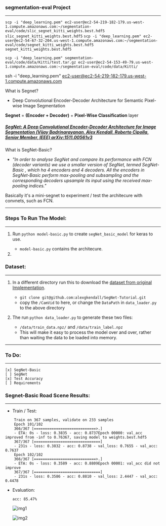 ### segmentation-eval Project
---
`scp -i "deep_learning.pem" ec2-user@ec2-54-219-182-179.us-west-1.compute.amazonaws.com:~/segmentation-eval/code/slic_segnet_kitti_weights.best.hdf5 slic_segnet_kitti_weights.best.hdf5`
`scp -i "deep_learning.pem" ec2-user@ec2-54-67-32-204.us-west-1.compute.amazonaws.com:~/segmentation-eval/code/segnet_kitti_weights.best.hdf5 segnet_kitti_weights.best.hdf5`

`scp -i "deep_learning.pem" segmentation-eval/code/data/Kitti/test.tar.gz ec2-user@ec2-54-153-49-79.us-west-1.compute.amazonaws.com:~/segmentation-eval/code/data/Kitti/`

ssh -i "deep_learning.pem" ec2-user@ec2-54-219-182-179.us-west-1.compute.amazonaws.com

What is Segnet?

* Deep Convolutional Encoder-Decoder Architecture for Semantic Pixel-wise Image Segmentation

 **Segnet** = **(Encoder + Decoder)** +  **Pixel-Wise Classification** layer

##### *[SegNet: A Deep Convolutional Encoder-Decoder Architecture for Image Segmentation (Vijay Badrinarayanan, Alex Kendall, Roberto Cipolla, Senior Member, IEEE) arXiv:1511.00561v3](https://arxiv.org/abs/1511.00561)*


What is SegNet-Basic?

* *"In order to analyse SegNet and compare its performance with FCN  (decoder  variants)  we  use  a  smaller  version  of  SegNet, termed SegNet-Basic ,  which  ha  4  encoders  and  4  decoders. All the encoders in SegNet-Basic perform max-pooling and subsampling and the corresponding decoders upsample its input using the  received  max-pooling  indices."*

Basically it's a mini-segnet to experiment / test the architecure with convnets, such as FCN.


 -----

### Steps To Run The Model:
---

1. Run `python model-basic.py` to create `segNet_basic_model` for keras to use.
	
	* `model-basic.py` contains the architecure.

2. 



### Dataset:
---

1. In a different directory run this to download the [dataset from original Implementation](https://github.com/alexgkendall/SegNet-Tutorial).
	* `git clone git@github.com:alexgkendall/SegNet-Tutorial.git`
	* copy the `/CamVid` to here, or change the `DataPath` in `data_loader.py` to the above directory
2. The run `python data_loader.py` to generate these two files:
	
	* `/data/train_data.npz/` and `/data/train_label.npz`
	* This will make it easy to process the model over and over, rather than waiting the data to be loaded into memory.



----


### To Do:
----

	[x] SegNet-Basic
	[ ] SegNet
	[x] Test Accuracy
	[ ] Requirements


### Segnet-Basic Road Scene Results:
--------

* Train / Test:

```
	Train on 367 samples, validate on 233 samples
	Epoch 101/102
	366/367 [============================>.] 
	- ETA: 0s - loss: 0.3835 - acc: 0.8737Epoch 00000: val_acc improved from -inf to 0.76367, saving model to weights.best.hdf5
	367/367 [==============================] 
	- 231s - loss: 0.3832 - acc: 0.8738 - val_loss: 0.7655 - val_acc: 0.7637
	Epoch 102/102
	366/367 [============================>.] 
	- ETA: 0s - loss: 0.3589 - acc: 0.8809Epoch 00001: val_acc did not improve
	367/367 [==============================] 
	- 231s - loss: 0.3586 - acc: 0.8810 - val_loss: 2.4447 - val_acc: 0.4478
```


* Evaluation:


	`acc: 85.47%`


    ![img1](./imgs_results/segmented_road_scene.png)


	![img2](./imgs_results/real_road_scene.png)
